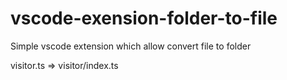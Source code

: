 # vscode-exension-folder-to-file

Simple vscode extension which allow convert file to folder

visitor.ts => visitor/index.ts
